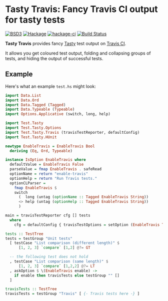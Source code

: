 Tasty Travis: Fancy Travis CI output for tasty tests
====================================================
[![BSD3](https://img.shields.io/badge/License-BSD-blue.svg)](https://en.wikipedia.org/wiki/BSD_License)
[![Hackage](https://img.shields.io/hackage/v/tasty-travis.svg)](https://hackage.haskell.org/package/tasty-travis)
[![hackage-ci](https://matrix.hackage.haskell.org/api/v2/packages/tasty-travis/badge)](https://matrix.hackage.haskell.org/#/package/tasty-travis)
[![Build Status](https://travis-ci.org/merijn/tasty-travis.svg)](https://travis-ci.org/merijn/tasty-travis)

**Tasty Travis** provides fancy
[Tasty](https://hackage.haskell.org/package/tasty) test output on
[Travis CI](https://travis-ci.org/).

It allows you get coloured test output, folding and collapsing groups of tests,
and hiding the output of successful tests.

Example
-------

Here's what an example `test.hs` might look:

```haskell
import Data.List
import Data.Ord
import Data.Tagged (Tagged)
import Data.Typeable (Typeable)
import Options.Applicative (switch, long, help)

import Test.Tasty
import Test.Tasty.Options
import Test.Tasty.Travis (travisTestReporter, defaultConfig)
import Test.Tasty.HUnit

newtype EnableTravis = EnableTravis Bool
  deriving (Eq, Ord, Typeable)

instance IsOption EnableTravis where
  defaultValue = EnableTravis False
  parseValue = fmap EnableTravis . safeRead
  optionName = return "enable-travis"
  optionHelp = return "Run Travis tests."
  optionCLParser =
    fmap EnableTravis $
    switch
      (  long (untag (optionName :: Tagged EnableTravis String))
      <> help (untag (optionHelp :: Tagged EnableTravis String))
      )

main = travisTestReporter cfg [] tests
  where
    cfg = defaultConfig { travisTestOptions = setOption (EnableTravis True) }

tests :: TestTree
tests = testGroup "Unit tests"
  [ testCase "List comparison (different length)" $
      [1, 2, 3] `compare` [1,2] @?= GT

  -- the following test does not hold
  , testCase "List comparison (same length)" $
      [1, 2, 3] `compare` [1,2,2] @?= LT
  , askOption $ \(EnableTravis enable) ->
    if enable then travisTests else testGroup "" []
  ]

travisTests :: TestTree
travisTests = testGroup "Travis" [ {- Travis tests here -} ]
```
